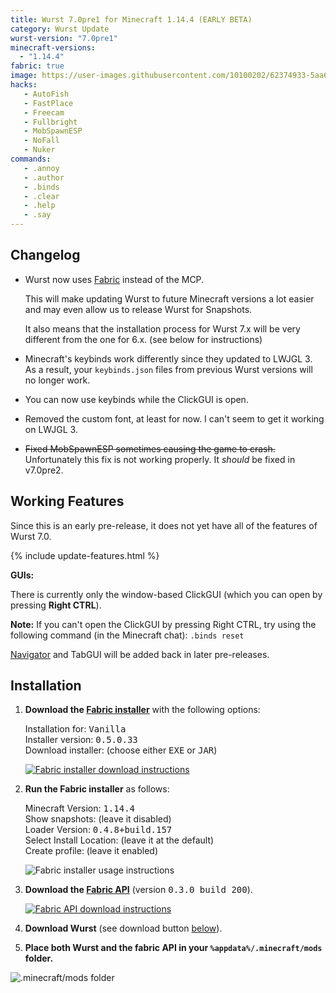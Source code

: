 ```yaml
---
title: Wurst 7.0pre1 for Minecraft 1.14.4 (EARLY BETA)
category: Wurst Update
wurst-version: "7.0pre1"
minecraft-versions:
  - "1.14.4"
fabric: true
image: https://user-images.githubusercontent.com/10100202/62374933-5aa66e80-b53d-11e9-85f7-62bcfda9ed75.jpg
hacks:
   - AutoFish
   - FastPlace
   - Freecam
   - Fullbright
   - MobSpawnESP
   - NoFall
   - Nuker
commands:
   - .annoy
   - .author
   - .binds
   - .clear
   - .help
   - .say
---
```

## Changelog

- Wurst now uses [Fabric](https://fabricmc.net/) instead of the MCP.

  This will make updating Wurst to future Minecraft versions a lot easier and may even allow us to release Wurst for Snapshots.

  It also means that the installation process for Wurst 7.x will be very different from the one for 6.x. (see below for instructions)

- Minecraft's keybinds work differently since they updated to LWJGL 3. As a result, your `keybinds.json` files from previous Wurst versions will no longer work.

- You can now use keybinds while the ClickGUI is open.

- Removed the custom font, at least for now. I can't seem to get it working on LWJGL 3.

- <del>Fixed MobSpawnESP sometimes causing the game to crash.</del> Unfortunately this fix is not working properly. It _should_ be fixed in v7.0pre2.

## Working Features

Since this is an early pre-release, it does not yet have all of the features of Wurst 7.0.

{% include update-features.html %}

**GUIs:**

There is currently only the window-based ClickGUI (which you can open by pressing **Right CTRL**).

**Note:** If you can't open the ClickGUI by pressing Right CTRL, try using the following command (in the Minecraft chat): <code>.binds&nbsp;reset</code>

[Navigator](https://wiki.wurstclient.net/navigator) and TabGUI will be added back in later pre-releases.

## Installation

1. **Download the <a href="https://fabricmc.net/use/" target="_blank" rel="nofollow">Fabric installer</a>** with the following options:

   Installation for: <kbd>Vanilla</kbd>  
   Installer version: <kbd>0.5.0.33</kbd>  
   Download installer: (choose either <kbd>EXE</kbd> or <kbd>JAR</kbd>)

   <a href="https://fabricmc.net/use/" target="_blank" rel="nofollow">![Fabric installer download instructions](https://user-images.githubusercontent.com/10100202/62377125-7b24f780-b542-11e9-815b-df6340ede28c.png)</a>

1. **Run the Fabric installer** as follows:

   Minecraft Version: <kbd>1.14.4</kbd>  
   Show snapshots: (leave it disabled)  
   Loader Version: <kbd>0.4.8+build.157</kbd>  
   Select Install Location: (leave it at the default)  
   Create profile: (leave it enabled)

   ![Fabric installer usage instructions](https://user-images.githubusercontent.com/10100202/62378409-0dc69600-b545-11e9-8431-af64d13bc308.png)

1. **Download the <a href="https://www.curseforge.com/minecraft/mc-mods/fabric-api/files/2744156" target="_blank" rel="nofollow">Fabric API</a>** (version <kbd>0.3.0 build 200</kbd>).

   <a href="https://www.curseforge.com/minecraft/mc-mods/fabric-api/files/2744156" target="_blank" rel="nofollow">![Fabric API download instructions](https://user-images.githubusercontent.com/10100202/62377285-c50ddd80-b542-11e9-9efb-fce631794320.png)</a>

1. **Download Wurst** (see download button [below](#downloads)).

1. **Place both Wurst and the fabric API in your `%appdata%/.minecraft/mods` folder.**

![.minecraft/mods folder](https://user-images.githubusercontent.com/10100202/62378000-1ec2d780-b544-11e9-97e2-cf9827900993.png)
